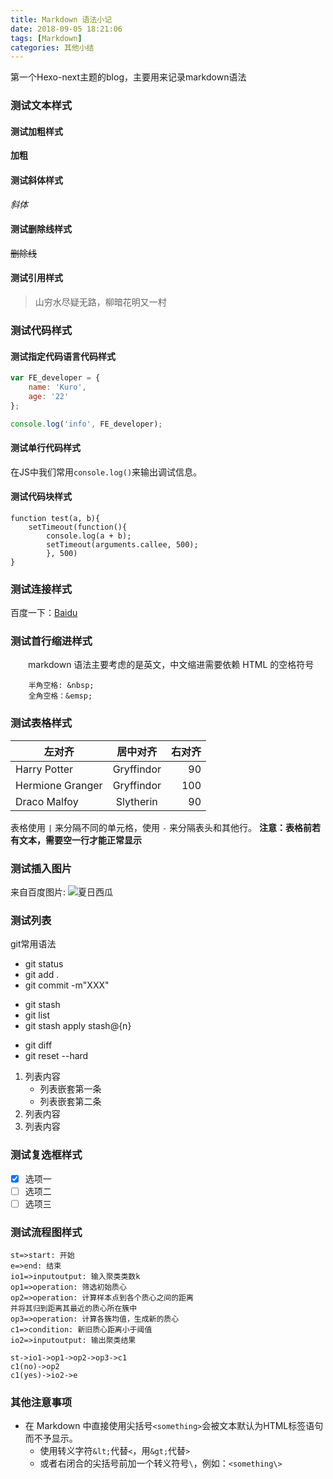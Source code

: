 ```yaml
---
title: Markdown 语法小记
date: 2018-09-05 18:21:06
tags: [Markdown]
categories: 其他小结
---
```

第一个Hexo-next主题的blog，主要用来记录markdown语法
<!--more-->

### 测试文本样式
#### 测试加粗样式
**加粗**
#### 测试斜体样式
*斜体*
#### 测试删除线样式
~~删除线~~
#### 测试引用样式
> 山穷水尽疑无路，柳暗花明又一村

### 测试代码样式
#### 测试指定代码语言代码样式
````javascript
var FE_developer = {
	name: 'Kuro',
	age: '22'
};

console.log('info', FE_developer);
````
#### 测试单行代码样式
在JS中我们常用`console.log()`来输出调试信息。

#### 测试代码块样式
```
function test(a, b){
	setTimeout(function(){
		console.log(a + b);
		setTimeout(arguments.callee, 500);
		}, 500)
}
```

### 测试连接样式
百度一下：[Baidu](https://www.baidu.com)

### 测试首行缩进样式
&emsp;&emsp;markdown 语法主要考虑的是英文，中文缩进需要依赖 HTML 的空格符号
````
    半角空格: &nbsp;
    全角空格：&emsp;
````

### 测试表格样式
| 左对齐 | 居中对齐 | 右对齐 |
| - | :-: | -: | 
| Harry Potter | Gryffindor| 90 | 
| Hermione Granger | Gryffindor | 100 | 
| Draco Malfoy | Slytherin | 90 |

表格使用 `|` 来分隔不同的单元格，使用 `-` 来分隔表头和其他行。
__注意：表格前若有文本，需要空一行才能正常显示__


### 测试插入图片
来自百度图片: ![夏日西瓜](https://timgsa.baidu.com/timg?image&quality=80&size=b9999_10000&sec=1536749860&di=13b529d93aa88d542b4e7d1fece8cd85&imgtype=jpg&er=1&src=http%3A%2F%2Fpic.90sjimg.com%2Fdesign%2F00%2F89%2F85%2F87%2Fs_1024_58bd1a48a0978.png "西瓜")

### 测试列表
git常用语法
* git status
* git add .
* git commit -m"XXX"

+ git stash
+ git list
+ git stash apply stash@{n}

- git diff
- git reset --hard

1. 列表内容
   * 列表嵌套第一条
   * 列表嵌套第二条
2. 列表内容
3. 列表内容

### 测试复选框样式
- [x] 选项一
- [ ] 选项二
- [ ] 选项三

### 测试流程图样式
```flow
st=>start: 开始
e=>end: 结束
io1=>inputoutput: 输入聚类类数k
op1=>operation: 筛选初始质心
op2=>operation: 计算样本点到各个质心之间的距离
并将其归到距离其最近的质心所在簇中
op3=>operation: 计算各簇均值，生成新的质心
c1=>condition: 新旧质心距离小于阈值
io2=>inputoutput: 输出聚类结果

st->io1->op1->op2->op3->c1
c1(no)->op2
c1(yes)->io2->e
```

### 其他注意事项
* 在 Markdown 中直接使用尖括号`<something>`会被文本默认为HTML标签语句而不予显示。
    * 使用转义字符`&lt;`代替`<`，用`&gt;`代替`>`
    * 或者右闭合的尖括号前加一个转义符号`\`，例如：`<something\>`
